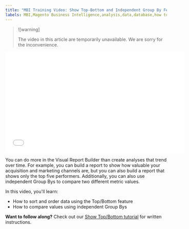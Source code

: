 ```yaml
---
title: "MBI Training Video: Show Top-Bottom and Independent Group By Features"
labels: MBI,Magento Business Intelligence,analysis,data,database,how to,mbi-api-migration,reports
---
```


>![warning]
>
>The video in this article are temporarily unavailable. We are sorry for the inconvenience. 

<iframe src="//fast.wistia.com/embed/iframe/rmh43mzz2e" width="560" height="315" frameborder="0" allowfullscreen=""></iframe>

You can do more in the Visual Report Builder than create analyses that trend over time. For example, you can build a report to show how valuable your acquisition and marketing channels are, but you can also build a report that shows only the top five performers. Additionally, you can also use independent Group Bys to compare two different metric values.

In this video, you'll learn:

* How to sort and order data using the Top/Bottom feature
* How to compare values using independent Group Bys

 **Want to follow along?** Check out our [Show Top/Bottom tutorial](https://support.magento.com/hc/en-us/articles/360016504932) for written instructions.
